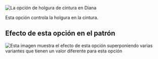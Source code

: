 ![La opción de holgura de cintura en Diana](./waistease.svg)

Esta opción controla la holgura en la cintura.

## Efecto de esta opción en el patrón

![Esta imagen muestra el efecto de esta opción superponiendo varias variantes que tienen un valor diferente para esta opción](diana_waistease_sample.svg "Efecto de esta opción en el patrón")
